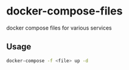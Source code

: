 # docker-compose-files

docker compose files for various services

## Usage

```bash
docker-compose -f <file> up -d
```
